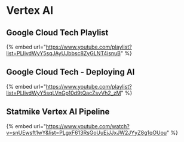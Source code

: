 # Vertex AI

## Google Cloud Tech Playlist



{% embed url="https://www.youtube.com/playlist?list=PLIivdWyY5sqJAyUJbbsc8ZyGLNT4isnuB" %}

## Google Cloud Tech - Deploying AI

{% embed url="https://www.youtube.com/playlist?list=PLIivdWyY5sqLVnGp10d9tQacZsvVh2_zM" %}

## Statmike Vertex AI Pipeline

{% embed url="https://www.youtube.com/watch?v=snUEwsft1wY&list=PLgxF613RsGoUuEjJJxJW2JYyZ8g1qOUou" %}

